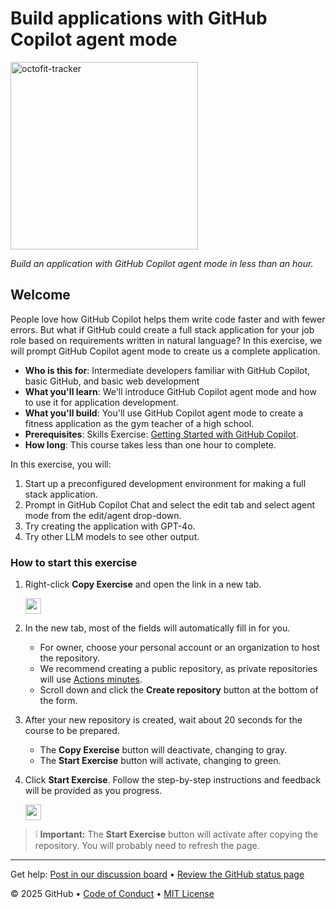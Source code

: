 # Build applications with GitHub Copilot agent mode

<!-- ![](https://github.com/MGCreator/skills-build-applications-w-copilot-agent-mode/actions/workflows/0-start-course.yml/badge.svg?branch=main) -->
<img src="https://github.com/user-attachments/assets/1b3ea5df-f18d-4ed8-9ae6-f96dc1861818" alt="octofit-tracker" width="300"/>

_Build an application with GitHub Copilot agent mode in less than an hour._

## Welcome

People love how GitHub Copilot helps them write code faster and with fewer errors.
But what if GitHub could create a full stack application for your job role based on requirements
written in natural language?
In this exercise, we will prompt GitHub Copilot agent mode to create us a complete application.

- **Who is this for**: Intermediate developers familiar with GitHub Copilot, basic GitHub, and basic web development
- **What you'll learn**: We'll introduce GitHub Copilot agent mode and how to use it for application development.
- **What you'll build**: You'll use GitHub Copilot agent mode to create a fitness application as the gym teacher of a high school.
- **Prerequisites**: Skills Exercise: <a href="https://github.com/skills/getting-started-with-github-copilot">Getting Started with GitHub Copilot</a>.
- **How long**: This course takes less than one hour to complete.

In this exercise, you will:

1. Start up a preconfigured development environment for making a full stack application.
2. Prompt in GitHub Copilot Chat and select the edit tab and select agent mode from the edit/agent drop-down.
3. Try creating the application with GPT-4o.
4. Try other LLM models to see other output.

### How to start this exercise

1. Right-click **Copy Exercise** and open the link in a new tab.

   <a id="copy-exercise">
      <img src="https://img.shields.io/badge/📠_Copy_Exercise-AAA" height="25pt"/>
   </a>

2. In the new tab, most of the fields will automatically fill in for you.

   - For owner, choose your personal account or an organization to host the repository.
   - We recommend creating a public repository, as private repositories will use [Actions minutes](https://docs.github.chttps://github.com/MGCreator/skills-build-applications-w-copilot-agent-mode/billing/managing-billing-for-github-actions/about-billing-for-github-actions).
   - Scroll down and click the **Create repository** button at the bottom of the form.

3. After your new repository is created, wait about 20 seconds for the course to be prepared.

   - The **Copy Exercise** button will deactivate, changing to gray.
   - The **Start Exercise** button will activate, changing to green.

4. Click **Start Exercise**. Follow the step-by-step instructions and feedback will be provided as you progress.

   <a id="start-exercise" href="https://github.com/MGCreator/skills-build-applications-w-copilot-agent-mode/issues/1">
      <img src="https://img.shields.io/badge/🚀_Start_Exercise-008000" height="25pt"/>
   </a>


> ❕ **Important:** The **Start Exercise** button will activate after copying the repository. You will probably need to refresh the page.

---

Get help: [Post in our discussion board](https://github.com/orgs/skills/discussions/categories/introduction-to-github) &bull; [Review the GitHub status page](https://www.githubstatus.com/)

&copy; 2025 GitHub &bull; [Code of Conduct](https://www.contributor-covenant.org/version/2/1/code_of_conduct/code_of_conduct.md) &bull; [MIT License](https://gh.io/mit)
